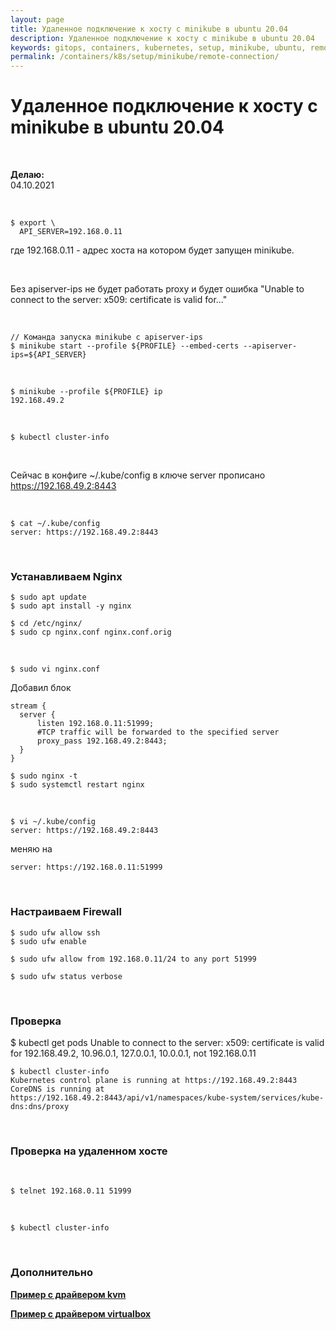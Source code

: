```yaml
---
layout: page
title: Удаленное подключение к хосту с minikube в ubuntu 20.04
description: Удаленное подключение к хосту с minikube в ubuntu 20.04
keywords: gitops, containers, kubernetes, setup, minikube, ubuntu, remote
permalink: /containers/k8s/setup/minikube/remote-connection/
---
```


# Удаленное подключение к хосту с minikube в ubuntu 20.04

<br/>

**Делаю:**  
04.10.2021

<br/>

```
$ export \
  API_SERVER=192.168.0.11
```

где 192.168.0.11 - адрес хоста на котором будет запущен minikube.

<br/>

Без apiserver-ips не будет работать proxy и будет ошибка "Unable to connect to the server: x509: certificate is valid for..."

<br/>

```
// Команда запуска minikube с apiserver-ips
$ minikube start --profile ${PROFILE} --embed-certs --apiserver-ips=${API_SERVER}
```

<br/>

```
$ minikube --profile ${PROFILE} ip
192.168.49.2
```

<br/>

```
$ kubectl cluster-info
```

<br/>

Сейчас в конфиге ~/.kube/config в ключе server прописано https://192.168.49.2:8443

<br/>

```
$ cat ~/.kube/config
server: https://192.168.49.2:8443
```

<br/>

### Устанавливаем Nginx

```
$ sudo apt update
$ sudo apt install -y nginx

$ cd /etc/nginx/
$ sudo cp nginx.conf nginx.conf.orig
```

<br/>

```
$ sudo vi nginx.conf
```

Добавил блок

```
stream {
  server {
      listen 192.168.0.11:51999;
      #TCP traffic will be forwarded to the specified server
      proxy_pass 192.168.49.2:8443;
  }
}
```

```
$ sudo nginx -t
$ sudo systemctl restart nginx
```

<br/>

```
$ vi ~/.kube/config
server: https://192.168.49.2:8443
```

меняю на

```
server: https://192.168.0.11:51999
```

<br/>

### Настраиваем Firewall

```
$ sudo ufw allow ssh
$ sudo ufw enable

$ sudo ufw allow from 192.168.0.11/24 to any port 51999

$ sudo ufw status verbose
```

<br/>

### Проверка

$ kubectl get pods
Unable to connect to the server: x509: certificate is valid for 192.168.49.2, 10.96.0.1, 127.0.0.1, 10.0.0.1, not 192.168.0.11

```
$ kubectl cluster-info
Kubernetes control plane is running at https://192.168.49.2:8443
CoreDNS is running at https://192.168.49.2:8443/api/v1/namespaces/kube-system/services/kube-dns:dns/proxy
```

<br/>

### Проверка на удаленном хосте

<br/>

```
$ telnet 192.168.0.11 51999
```

<br/>

```
$ kubectl cluster-info
```

<br/>

### Дополнительно

**[Пример с драйвером kvm](https://www.zepworks.com/posts/access-minikube-remotely-kvm/)**

**[Пример с драйвером virtualbox](/ci-cd/gitlab/kubernetes/prepare-gitlab-host-to-work-with-minikube/)**
